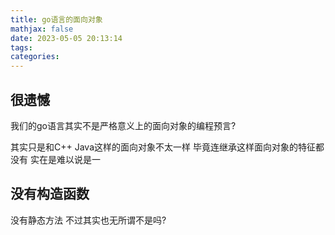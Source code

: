 ```yaml
---
title: go语言的面向对象
mathjax: false
date: 2023-05-05 20:13:14
tags:
categories:
---
```


## 很遗憾

我们的go语言其实不是严格意义上的面向对象的编程预言?

其实只是和C++ Java这样的面向对象不太一样 毕竟连继承这样面向对象的特征都没有 实在是难以说是一

## 没有构造函数

没有静态方法 不过其实也无所谓不是吗? 

